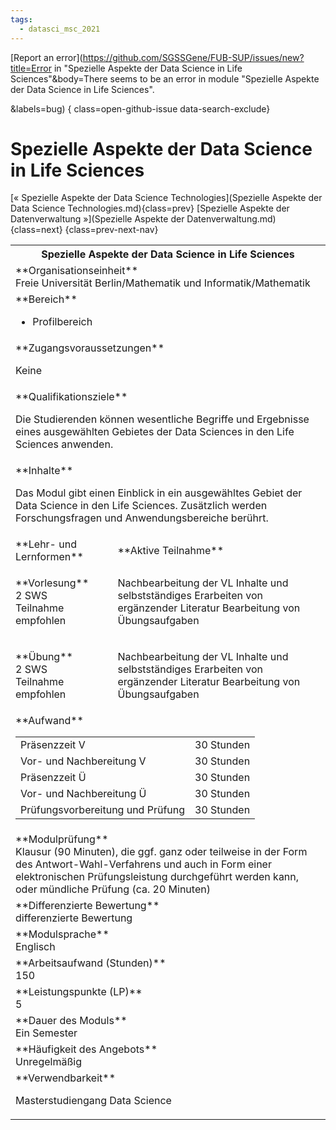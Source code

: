 ```yaml
---
tags:
  - datasci_msc_2021
---
```

[Report an error](https://github.com/SGSSGene/FUB-SUP/issues/new?title=Error in "Spezielle Aspekte der Data Science in Life Sciences"&body=There seems to be an error in module "Spezielle Aspekte der Data Science in Life Sciences".

<Describe here a slightly more detailed description of what is wrong>&labels=bug)
{ class=open-github-issue data-search-exclude}

# Spezielle Aspekte der Data Science in Life Sciences

[« Spezielle Aspekte der Data Science Technologies](Spezielle Aspekte der Data Science Technologies.md){class=prev}
[Spezielle Aspekte der Datenverwaltung »](Spezielle Aspekte der Datenverwaltung.md){class=next}
{class=prev-next-nav}

<table markdown id="moduledesc">
<tr markdown class="moduledesc_head"><th colspan="2">Spezielle Aspekte der Data Science in Life Sciences </th></tr>
<tr markdown><td colspan="2">**Organisationseinheit**   <br>Freie Universität Berlin/Mathematik und Informatik/Mathematik</td></tr>

<tr markdown><td colspan="2">**Bereich**<br>


- Profilbereich

</td></tr>

<tr markdown><td colspan="2">**Zugangsvoraussetzungen** <br>

Keine


</td></tr>
<tr markdown><td colspan="2">**Qualifikationsziele**    <br>

Die Studierenden können wesentliche Begriffe und Ergebnisse eines
ausgewählten Gebietes der Data Sciences in den Life Sciences anwenden.


</td></tr>
<tr markdown><td colspan="2">**Inhalte**                <br>

Das Modul gibt einen Einblick in ein ausgewähltes Gebiet der Data Science in
den Life Sciences. Zusätzlich werden Forschungsfragen und Anwendungsbereiche
berührt.


</td></tr>

<tr markdown><td>**Lehr- und Lernformen**</td><td>**Aktive Teilnahme**</td></tr>
<tr markdown><td> **Vorlesung** <br>2 SWS <br> Teilnahme empfohlen</td><td>

Nachbearbeitung der VL Inhalte und selbstständiges Erarbeiten von ergänzender Literatur
Bearbeitung von Übungsaufgaben
</td></tr>
<tr markdown><td> **Übung** <br>2 SWS <br> Teilnahme empfohlen</td><td>

Nachbearbeitung der VL Inhalte und selbstständiges Erarbeiten von ergänzender Literatur
Bearbeitung von Übungsaufgaben
</td></tr>
<tr markdown><td colspan="2">**Aufwand**                <br>
<table class="aufwand_table">
<tr><td>Präsenzzeit V</td><td>30 Stunden</td></tr>
<tr><td>Vor- und Nachbereitung V</td><td>30 Stunden</td></tr>
<tr><td>Präsenzzeit Ü</td><td>30 Stunden</td></tr>
<tr><td>Vor- und Nachbereitung Ü</td><td>30 Stunden</td></tr>
<tr><td>Prüfungsvorbereitung und Prüfung</td><td>30 Stunden</td></tr>
</table>

</td></tr>
<tr markdown><td colspan="2">**Modulprüfung**             <br>Klausur (90 Minuten), die ggf. ganz oder teilweise in der Form des
Antwort-Wahl-Verfahrens und auch in Form einer elektronischen
Prüfungsleistung durchgeführt werden kann, oder mündliche Prüfung (ca. 20
Minuten)


</td></tr>
<tr markdown><td colspan="2">**Differenzierte Bewertung** <br>differenzierte Bewertung

</td></tr>
<tr markdown><td colspan="2">**Modulsprache**             <br>Englisch</td></tr>
<tr markdown><td colspan="2">**Arbeitsaufwand (Stunden)** <br>150</td></tr>
<tr markdown><td colspan="2">**Leistungspunkte (LP)**     <br>5</td></tr>
<tr markdown><td colspan="2">**Dauer des Moduls**         <br>Ein Semester</td></tr>
<tr markdown><td colspan="2">**Häufigkeit des Angebots**  <br>Unregelmäßig</td></tr>
<tr markdown><td colspan="2">**Verwendbarkeit**           <br>

Masterstudiengang Data Science


</td></tr>

</table>

